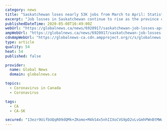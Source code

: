 ```yaml
---
category: news
title: "Saskatchewan loses nearly 53K jobs from March to April: Statistics Canada"
excerpt: "Job losses in Saskatchewan continue to rise as the province continues to deal with the Statistics Canada released its seasonally adjusted Labour Force Survey data on Friday, showing that Saskatchewan lost 52,"
publishedDateTime: 2020-05-08T16:49:00Z
webUrl: "https://globalnews.ca/news/6920917/saskatchewan-job-losses-april-2020/"
ampWebUrl: "https://globalnews.ca/news/6920917/saskatchewan-job-losses-april-2020/amp/"
cdnAmpWebUrl: "https://globalnews-ca.cdn.ampproject.org/c/s/globalnews.ca/news/6920917/saskatchewan-job-losses-april-2020/amp/"
type: article
quality: 54
heat: 54
published: false

provider:
  name: Global News
  domain: globalnews.ca

topics:
  - Coronavirus in Canada
  - Coronavirus

tags:
  - CA
  - CA-SK

secured: "13ezr9UifbUQqR09dQMk+ZKomo+M4kS4x5nhIIXoCVG9pD2vLvGmhPWnBtMWwEkIFud08oKpWyBqmK68dPsWSe7mFjpsBENfS3+XpwJZyyYORn75xnMptLzxkE6KyzXscDhTlocSt9Wh8wRFw9ep2DeOqbxhTCUq4nRvwoJRNUWX9Wn5CCFa5meh0diOhBfNj8BiFnKOsxpfUD1/XOBK3s2O4ys/6C43umYU+nT+5MkP8qe2tSO6WpOM7W8GSSOqbPlmrsFZabt0nATvoUrb5LHn3OEYB2QyH6pYP7Y9amrhst8HD0XBrb6cPZp16IoCN4DIZfs1mT9K6lt6cUeX2Eqjq0Hs6XLL2OX1i60h4FW25F9Pxv4yNDKoWxO8uahD9xcdBEuFwc7xafOn2eaY84Hwqk9iwgWygl+Oy5mUxDn3TDG+AY08lHhWs1NqK8iHYYHDgC1GLK8UyWRrFlotDOQvriwhoM/dpMarPM35EVc=;8uT82DuDCoC2sRKGPNoULQ=="
---
```


